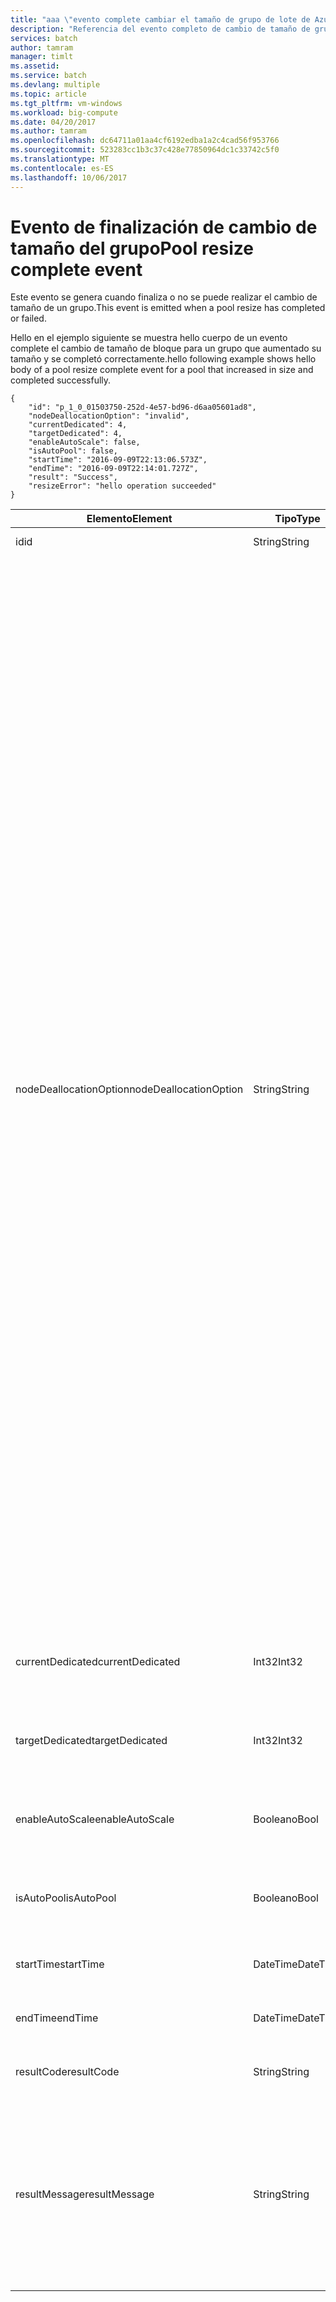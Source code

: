 ```yaml
---
title: "aaa \"evento complete cambiar el tamaño de grupo de lote de Azure | Documentos de Microsoft\""
description: "Referencia del evento completo de cambio de tamaño de grupo de Batch."
services: batch
author: tamram
manager: timlt
ms.assetid: 
ms.service: batch
ms.devlang: multiple
ms.topic: article
ms.tgt_pltfrm: vm-windows
ms.workload: big-compute
ms.date: 04/20/2017
ms.author: tamram
ms.openlocfilehash: dc64711a01aa4cf6192edba1a2c4cad56f953766
ms.sourcegitcommit: 523283cc1b3c37c428e77850964dc1c33742c5f0
ms.translationtype: MT
ms.contentlocale: es-ES
ms.lasthandoff: 10/06/2017
---
```

# <a name="pool-resize-complete-event"></a><span data-ttu-id="d1ffb-103">Evento de finalización de cambio de tamaño del grupo</span><span class="sxs-lookup"><span data-stu-id="d1ffb-103">Pool resize complete event</span></span>

 <span data-ttu-id="d1ffb-104">Este evento se genera cuando finaliza o no se puede realizar el cambio de tamaño de un grupo.</span><span class="sxs-lookup"><span data-stu-id="d1ffb-104">This event is emitted when a pool resize has completed or failed.</span></span>

 <span data-ttu-id="d1ffb-105">Hello en el ejemplo siguiente se muestra hello cuerpo de un evento complete el cambio de tamaño de bloque para un grupo que aumentado su tamaño y se completó correctamente.</span><span class="sxs-lookup"><span data-stu-id="d1ffb-105">hello following example shows hello body of a pool resize complete event for a pool that increased in size and completed successfully.</span></span>

```
{
    "id": "p_1_0_01503750-252d-4e57-bd96-d6aa05601ad8",
    "nodeDeallocationOption": "invalid",
    "currentDedicated": 4,
    "targetDedicated": 4,
    "enableAutoScale": false,
    "isAutoPool": false,
    "startTime": "2016-09-09T22:13:06.573Z",
    "endTime": "2016-09-09T22:14:01.727Z",
    "result": "Success",
    "resizeError": "hello operation succeeded"
}
```

|<span data-ttu-id="d1ffb-106">Elemento</span><span class="sxs-lookup"><span data-stu-id="d1ffb-106">Element</span></span>|<span data-ttu-id="d1ffb-107">Tipo</span><span class="sxs-lookup"><span data-stu-id="d1ffb-107">Type</span></span>|<span data-ttu-id="d1ffb-108">Notas</span><span class="sxs-lookup"><span data-stu-id="d1ffb-108">Notes</span></span>|
|-------------|----------|-----------|
|<span data-ttu-id="d1ffb-109">id</span><span class="sxs-lookup"><span data-stu-id="d1ffb-109">id</span></span>|<span data-ttu-id="d1ffb-110">String</span><span class="sxs-lookup"><span data-stu-id="d1ffb-110">String</span></span>|<span data-ttu-id="d1ffb-111">Hola Id. de grupo de Hola.</span><span class="sxs-lookup"><span data-stu-id="d1ffb-111">hello id of hello pool.</span></span>|
|<span data-ttu-id="d1ffb-112">nodeDeallocationOption</span><span class="sxs-lookup"><span data-stu-id="d1ffb-112">nodeDeallocationOption</span></span>|<span data-ttu-id="d1ffb-113">String</span><span class="sxs-lookup"><span data-stu-id="d1ffb-113">String</span></span>|<span data-ttu-id="d1ffb-114">Especifica cuando debe quitar nodos del grupo de hello, si el tamaño del grupo de hello disminuye.</span><span class="sxs-lookup"><span data-stu-id="d1ffb-114">Specifies when nodes may be removed from hello pool, if hello pool size is decreasing.</span></span><br /><br /> <span data-ttu-id="d1ffb-115">Los valores posibles son:</span><span class="sxs-lookup"><span data-stu-id="d1ffb-115">Possible values are:</span></span><br /><br /> <span data-ttu-id="d1ffb-116">**requeue**: finalizar las tareas en ejecución y volver a ponerlas en cola.</span><span class="sxs-lookup"><span data-stu-id="d1ffb-116">**requeue** – Terminate running tasks and requeue them.</span></span> <span data-ttu-id="d1ffb-117">tareas de Hola se ejecutarán de nuevo cuando se habilite el trabajo de Hola.</span><span class="sxs-lookup"><span data-stu-id="d1ffb-117">hello tasks will run again when hello job is enabled.</span></span> <span data-ttu-id="d1ffb-118">Elimine los nodos en cuanto finalicen las tareas.</span><span class="sxs-lookup"><span data-stu-id="d1ffb-118">Remove nodes as soon as tasks have been terminated.</span></span><br /><br /> <span data-ttu-id="d1ffb-119">**terminate**: finalizar las tareas en ejecución.</span><span class="sxs-lookup"><span data-stu-id="d1ffb-119">**terminate** – Terminate running tasks.</span></span> <span data-ttu-id="d1ffb-120">tareas de Hello no se ejecutarán de nuevo.</span><span class="sxs-lookup"><span data-stu-id="d1ffb-120">hello tasks will not run again.</span></span> <span data-ttu-id="d1ffb-121">Elimine los nodos en cuanto finalicen las tareas.</span><span class="sxs-lookup"><span data-stu-id="d1ffb-121">Remove nodes as soon as tasks have been terminated.</span></span><br /><br /> <span data-ttu-id="d1ffb-122">**taskcompletion** : permitir toocomplete de tareas está ejecutando actualmente.</span><span class="sxs-lookup"><span data-stu-id="d1ffb-122">**taskcompletion** – Allow currently running tasks toocomplete.</span></span> <span data-ttu-id="d1ffb-123">No programe ninguna tarea nueva mientras espera.</span><span class="sxs-lookup"><span data-stu-id="d1ffb-123">Schedule no new tasks while waiting.</span></span> <span data-ttu-id="d1ffb-124">Elimine los nodos cuando se hayan completado todas las tareas.</span><span class="sxs-lookup"><span data-stu-id="d1ffb-124">Remove nodes when all tasks have completed.</span></span><br /><br /> <span data-ttu-id="d1ffb-125">**Retaineddata** : permitir toocomplete de tareas en ejecución actualmente y luego espere tooexpire de períodos de retención de datos.</span><span class="sxs-lookup"><span data-stu-id="d1ffb-125">**Retaineddata** -  Allow currently running tasks toocomplete, then wait for all task data retention periods tooexpire.</span></span> <span data-ttu-id="d1ffb-126">No programe ninguna tarea nueva mientras espera.</span><span class="sxs-lookup"><span data-stu-id="d1ffb-126">Schedule no new tasks while waiting.</span></span> <span data-ttu-id="d1ffb-127">Elimine los nodos cuando hayan caducado los períodos de retención de todas las tareas.</span><span class="sxs-lookup"><span data-stu-id="d1ffb-127">Remove nodes when all task retention periods have expired.</span></span><br /><br /> <span data-ttu-id="d1ffb-128">valor predeterminado de Hello es colocarlo en cola.</span><span class="sxs-lookup"><span data-stu-id="d1ffb-128">hello default value is requeue.</span></span><br /><br /> <span data-ttu-id="d1ffb-129">Si aumenta el tamaño del grupo de hello, valor de Hola se establece demasiado**válido**.</span><span class="sxs-lookup"><span data-stu-id="d1ffb-129">If hello pool size is increasing then hello value is set too**invalid**.</span></span>|
|<span data-ttu-id="d1ffb-130">currentDedicated</span><span class="sxs-lookup"><span data-stu-id="d1ffb-130">currentDedicated</span></span>|<span data-ttu-id="d1ffb-131">Int32</span><span class="sxs-lookup"><span data-stu-id="d1ffb-131">Int32</span></span>|<span data-ttu-id="d1ffb-132">número de Hola de nodos de proceso asignadas actualmente toohello grupo.</span><span class="sxs-lookup"><span data-stu-id="d1ffb-132">hello number of compute nodes currently assigned toohello pool.</span></span>|
|<span data-ttu-id="d1ffb-133">targetDedicated</span><span class="sxs-lookup"><span data-stu-id="d1ffb-133">targetDedicated</span></span>|<span data-ttu-id="d1ffb-134">Int32</span><span class="sxs-lookup"><span data-stu-id="d1ffb-134">Int32</span></span>|<span data-ttu-id="d1ffb-135">número de Hola de nodos de proceso que se solicitan para el grupo de Hola.</span><span class="sxs-lookup"><span data-stu-id="d1ffb-135">hello number of compute nodes that are requested for hello pool.</span></span>|
|<span data-ttu-id="d1ffb-136">enableAutoScale</span><span class="sxs-lookup"><span data-stu-id="d1ffb-136">enableAutoScale</span></span>|<span data-ttu-id="d1ffb-137">Booleano</span><span class="sxs-lookup"><span data-stu-id="d1ffb-137">Bool</span></span>|<span data-ttu-id="d1ffb-138">Especifica si el tamaño del grupo de hello ajusta automáticamente con el tiempo.</span><span class="sxs-lookup"><span data-stu-id="d1ffb-138">Specifies whether hello pool size automatically adjusts over time.</span></span>|
|<span data-ttu-id="d1ffb-139">isAutoPool</span><span class="sxs-lookup"><span data-stu-id="d1ffb-139">isAutoPool</span></span>|<span data-ttu-id="d1ffb-140">Booleano</span><span class="sxs-lookup"><span data-stu-id="d1ffb-140">Bool</span></span>|<span data-ttu-id="d1ffb-141">Especifica si se ha creado el grupo de Hola a través del mecanismo de grupo de un trabajo.</span><span class="sxs-lookup"><span data-stu-id="d1ffb-141">Specifies whether hello pool was created via a job's AutoPool mechanism.</span></span>|
|<span data-ttu-id="d1ffb-142">startTime</span><span class="sxs-lookup"><span data-stu-id="d1ffb-142">startTime</span></span>|<span data-ttu-id="d1ffb-143">DateTime</span><span class="sxs-lookup"><span data-stu-id="d1ffb-143">DateTime</span></span>|<span data-ttu-id="d1ffb-144">Hola cambiar el tamaño de bloque de hello comenzó.</span><span class="sxs-lookup"><span data-stu-id="d1ffb-144">hello time hello pool resize started.</span></span>|
|<span data-ttu-id="d1ffb-145">endTime</span><span class="sxs-lookup"><span data-stu-id="d1ffb-145">endTime</span></span>|<span data-ttu-id="d1ffb-146">DateTime</span><span class="sxs-lookup"><span data-stu-id="d1ffb-146">DateTime</span></span>|<span data-ttu-id="d1ffb-147">Hello tiempo cambiar el tamaño de bloque de hello completado.</span><span class="sxs-lookup"><span data-stu-id="d1ffb-147">hello time hello pool resize completed.</span></span>|
|<span data-ttu-id="d1ffb-148">resultCode</span><span class="sxs-lookup"><span data-stu-id="d1ffb-148">resultCode</span></span>|<span data-ttu-id="d1ffb-149">String</span><span class="sxs-lookup"><span data-stu-id="d1ffb-149">String</span></span>|<span data-ttu-id="d1ffb-150">cambiar el tamaño de resultado de Hello de Hola.</span><span class="sxs-lookup"><span data-stu-id="d1ffb-150">hello result of hello resize.</span></span>|
|<span data-ttu-id="d1ffb-151">resultMessage</span><span class="sxs-lookup"><span data-stu-id="d1ffb-151">resultMessage</span></span>|<span data-ttu-id="d1ffb-152">String</span><span class="sxs-lookup"><span data-stu-id="d1ffb-152">String</span></span>|<span data-ttu-id="d1ffb-153">error de cambio de tamaño de Hello incluye detalles de hello del resultado de hello.</span><span class="sxs-lookup"><span data-stu-id="d1ffb-153">hello resize error includes hello details of hello result.</span></span><br /><br /> <span data-ttu-id="d1ffb-154">Si cambia el tamaño de hello completado correctamente los Estados que Hola operación se realizó correctamente.</span><span class="sxs-lookup"><span data-stu-id="d1ffb-154">If hello resize completed successfully it states that hello operation succeeded.</span></span>|
